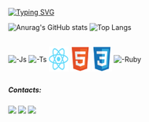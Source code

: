 [![Typing SVG](https://readme-typing-svg.herokuapp.com/?color=222cf2&size=35&center=true&vCenter=true&width=1000&lines=Hello!+My+name+is+Antonio+Cavalcante;Hey!+Welcome!+:%29)](https://git.io/typing-svg)


![Anurag's GitHub stats](https://github-readme-stats.vercel.app/api?username=AntonioCavalcante00&show_icons=true&theme=transparent)
![Top Langs](https://github-readme-stats.vercel.app/api/top-langs/?username=AntonioCavalcante00&layout=compact&theme=transparent)


<div style="display: inline_block"><br>
  <img align="center" alt="-Js" height="50" width="40" src="https://cdn.jsdelivr.net/gh/devicons/devicon/icons/javascript/javascript-original.svg">
  <img align="center" alt="-Ts" height="50" width="40" src="https://cdn.jsdelivr.net/gh/devicons/devicon/icons/typescript/typescript-original.svg">
  <img align="center" alt="-React" height="50" width="40" src="https://raw.githubusercontent.com/devicons/devicon/master/icons/react/react-original.svg">
  <img align="center" alt="-HTML" height="50" width="40" src="https://raw.githubusercontent.com/devicons/devicon/master/icons/html5/html5-original.svg">
  <img align="center" alt="-CSS" height="50" width="40" src="https://raw.githubusercontent.com/devicons/devicon/master/icons/css3/css3-original.svg">
  <img align="center" alt="-Ruby" height="50" width="40" src="https://cdn.jsdelivr.net/gh/devicons/devicon/icons/ruby/ruby-original.svg">
</div>

##

##### Contacts:
<div> 
  <a href="https://www.instagram.com/antonyo.neto.504/" target="_blank"><img src="https://img.shields.io/badge/-Instagram-%23E4405F?style=for-the-badge&logo=instagram&logoColor=white" target="_blank"></a>
  <a href = "antoniocavalcante0507@gmail.com"><img src="https://img.shields.io/badge/-Gmail-%23333?style=for-the-badge&logo=gmail&logoColor=white" target="_blank"></a>
  <a href="https://www.linkedin.com/in/antonio-cavalcante-b3bb15250" target="_blank"><img src="https://img.shields.io/badge/-LinkedIn-%230077B5?style=for-the-badge&logo=linkedin&logoColor=white" target="_blank"></a> 
  
</div>
